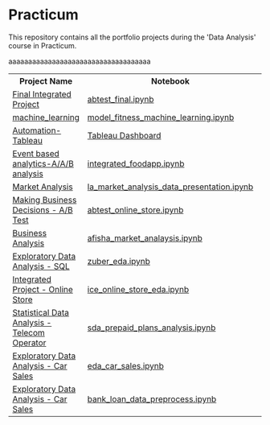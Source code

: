 # Practicum
  This repository contains all the portfolio projects during the 'Data Analysis' course in Practicum.  
  <table>
  <th>Project Name</th><th>Notebook</th><th>Description</th><th>Dependencies</th><th>Sprint</th>
   <tr>
  <td><a href="ab_test_online_store/README.md">Final Integrated Project</a></td><td><a href="ab_test_online_store/abtest_final.ipynb">abtest_final.ipynb</a></td>aaa<td></td><td>aaa</td>
  </tr>
  <tr>
  <td><a href="machine_learning/README.md">machine_learning</a></td><td><a href="machine_learning/model_fitness_machine_learning.ipynb">model_fitness_machine_learning.ipynb</a></td>aaa<td></td><td>aaa</td>
  </tr>
 
   <tr>
  <td><a href="tableau/README.md">Automation-Tableau</a></td><td><a href="https://public.tableau.com/app/profile/reva2566/viz/trending_youtube_16514509215520/Dashboard1?publish=yes">Tableau Dashboard</a></td>aaa<td></td><td>aaa</td>
  </tr>
   <tr>
  <td><a href="ab_test/Readme.md">Event based analytics-A/A/B analysis</a></td><td><a href="ab_test/integrated_foodapp.ipynb">integrated_foodapp.ipynb</a></td>aaa<td></td><td>aaa</td>
  </tr>
  <tr>
  <td><a href="market_analysis/README.md">Market Analysis</a></td><td><a href="market_analysis/la_market_analysis_data_presentation.ipynb">la_market_analysis_data_presentation.ipynb</a></td>aaa<td></td><td>aaa</td>
  </tr>
  <tr>
  <td><a href="business_analysis_ab_test/README.md">Making Business Decisions - A/B Test</a></td><td><a href="business_analysis_ab_test/abtest_online_store.ipynb">abtest_online_store.ipynb</a></td>aaa<td></td><td>aaa</td>
  </tr>
   <tr>
  <td><a href="business_analysis/README.md">Business Analysis</a></td><td><a href="business_analysis/afisha_market_analysis.ipynb">afisha_market_analaysis.ipynb</a></td>aaa<td></td><td>aaa</td>
  </tr>
     <tr>
  <td><a href="eda/README.md">Exploratory Data Analysis - SQL </a></td><td><a href="eda/zuber_eda.ipynb">zuber_eda.ipynb</a></td>aaa<td></td><td>aaa</td>
  </tr>
  <tr>
  <td><a href="eda_online_store/README.md">Integrated Project - Online Store </a></td><td><a href="eda_online_store/ice_online_store_eda.ipynb">ice_online_store_eda.ipynb</a></td>aaa<td></td><td>aaa</td>
  </tr>
  <tr>
  <td><a href="sda/README.md">Statistical Data Analysis - Telecom Operator </a></td><td><a href="sda/sda_prepaid_plans_analysis.ipynb">sda_prepaid_plans_analysis.ipynb</a></td>aaa<td></td><td>aaa</td>
  </tr>
  <tr>
  <td><a href="eda_car_sales/README.md">Exploratory Data Analysis - Car Sales </a></td><td><a href="eda_car_sales/eda_car_sales.ipynb">eda_car_sales.ipynb</a></td>aaa<td></td><td>aaa</td>
  </tr>
  <tr>
  <td><a href="data_preprocess/README.md">Exploratory Data Analysis - Car Sales </a></td><td><a href="data_preprocess/bank_loan_data_preprocess.ipynb">bank_loan_data_preprocess.ipynb</a></td>aaa<td></td><td>aaa</td>
  </tr>
  </table>

